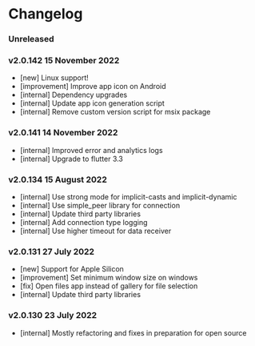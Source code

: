 # Changelog

### Unreleased

### v2.0.142 15 November 2022
- [new] Linux support!
- [improvement] Improve app icon on Android
- [internal] Dependency upgrades
- [internal] Update app icon generation script
- [internal] Remove custom version script for msix package

### v2.0.141 14 November 2022
- [internal] Improved error and analytics logs
- [internal] Upgrade to flutter 3.3

### v2.0.134 15 August 2022
- [internal] Use strong mode for implicit-casts and implicit-dynamic
- [internal] Use simple_peer library for connection
- [internal] Update third party libraries
- [internal] Add connection type logging
- [internal] Use higher timeout for data receiver

### v2.0.131 27 July 2022
- [new] Support for Apple Silicon
- [improvement] Set minimum window size on windows
- [fix] Open files app instead of gallery for file selection
- [internal] Update third party libraries

### v2.0.130 23 July 2022
- [internal] Mostly refactoring and fixes in preparation for open source
